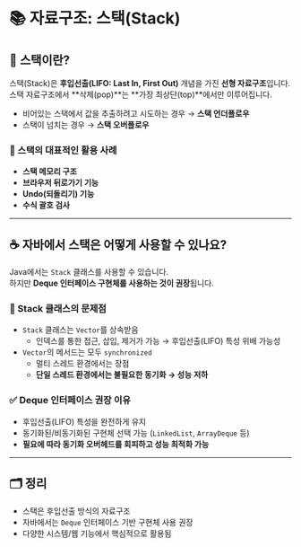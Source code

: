 # 📚 자료구조: 스택(Stack)

## 📌 스택이란?

스택(Stack)은 **후입선출(LIFO: Last In, First Out)** 개념을 가진 **선형 자료구조**입니다.  
스택 자료구조에서 **삭제(pop)**는 **가장 최상단(top)**에서만 이루어집니다.

- 비어있는 스택에서 값을 추출하려고 시도하는 경우 → **스택 언더플로우**
- 스택이 넘치는 경우 → **스택 오버플로우**

### 📍 스택의 대표적인 활용 사례

- **스택 메모리 구조**
- **브라우저 뒤로가기 기능**
- **Undo(되돌리기) 기능**
- **수식 괄호 검사**

---

## ☕ 자바에서 스택은 어떻게 사용할 수 있나요?

Java에서는 `Stack` 클래스를 사용할 수 있습니다.  
하지만 **Deque 인터페이스 구현체를 사용하는 것이 권장**됩니다.

### 🚫 Stack 클래스의 문제점

- `Stack` 클래스는 `Vector`를 상속받음
  - 인덱스를 통한 접근, 삽입, 제거가 가능 → 후입선출(LIFO) 특성 위배 가능성
- `Vector`의 메서드는 모두 `synchronized`
  - 멀티 스레드 환경에서는 장점
  - **단일 스레드 환경에서는 불필요한 동기화 → 성능 저하**

### ✅ Deque 인터페이스 권장 이유

- 후입선출(LIFO) 특성을 완전하게 유지
- 동기화된/비동기화된 구현체 선택 가능 (`LinkedList`, `ArrayDeque` 등)
- **필요에 따라 동기화 오버헤드를 회피하고 성능 최적화 가능**

---

## 🗂️ 정리

- 스택은 후입선출 방식의 자료구조
- 자바에서는 `Deque` 인터페이스 기반 구현체 사용 권장
- 다양한 시스템/웹 기능에서 핵심적으로 활용됨
